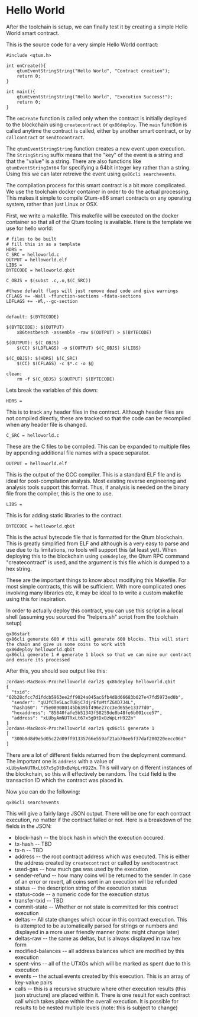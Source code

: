 # Hello World

After the toolchain is setup, we can finally test it by creating a simple Hello World smart contract.

This is the source code for a very simple Hello World contract:

    #include <qtum.h>

    int onCreate(){
        qtumEventStringString("Hello World", "Contract creation");
        return 0;
    }

    int main(){
        qtumEventStringString("Hello World", "Execution Success!");
        return 0;
    }


The `onCreate` function is called only when the contract is initially deployed to the blockchain using `createcontract` or `qx86deploy`. The `main` function is called anytime the contract is called, either by another smart contract, or by `callcontract` or `sendtocontract`. 

The `qtumEventStringString` function creates a new event upon execution. The `StringString` suffix means that the "key" of the event is a string and that the "value" is a string. There are also functions like `qtumEventStringInt64` for specifying a 64bit integer key rather than a string. Using this we can later retreive the event using `qx86cli searchevents`. 

The compilation process for this smart contract is a bit more complicated. We use the toolchain docker container in order to do the actual processing. This makes it simple to compile Qtum-x86 smart contracts on any operating system, rather than just Linux or OSX. 

First, we write a makefile. This makefile will be executed on the docker container so that all of the Qtum tooling is available. Here is the template we use for hello world:

    # files to be built
    # fill this in as a template
    HDRS = 
    C_SRC = helloworld.c
    OUTPUT = helloworld.elf
    LIBS = 
    BYTECODE = helloworld.qbit

    C_OBJS = $(subst .c,.o,$(C_SRC))

    #these default flags will just remove dead code and give warnings
    CFLAGS += -Wall -ffunction-sections -fdata-sections
    LDFLAGS += -Wl,--gc-section


    default: $(BYTECODE)

    $(BYTECODE): $(OUTPUT)
        x86testbench -assemble -raw $(OUTPUT) > $(BYTECODE)

    $(OUTPUT): $(C_OBJS)
        $(CC) $(LDFLAGS) -o $(OUTPUT) $(C_OBJS) $(LIBS)

    $(C_OBJS): $(HDRS) $(C_SRC)
        $(CC) $(CFLAGS) -c $*.c -o $@

    clean:
        rm -f $(C_OBJS) $(OUTPUT) $(BYTECODE)


Lets break the variables of this down:

    HDRS = 

This is to track any header files in the contract. Although header files are not compiled directly, these are tracked so that the code can be recompiled when any header file is changed.

    C_SRC = helloworld.c

These are the C files to be compiled. This can be expanded to multiple files by appending additional file names with a space separator. 

    OUTPUT = helloworld.elf

This is the output of the GCC compiler. This is a standard ELF file and is ideal for post-compilation analysis. Most existing reverse engineering and analysis tools support this format. Thus, if analysis is needed on the binary file from the compiler, this is the one to use. 

    LIBS = 

This is for adding static libraries to the contract.

    BYTECODE = helloworld.qbit

This is the actual bytecode file that is formatted for the Qtum blockchain. This is greatly simplified from ELF and although is a very easy to parse and use due to its limitations, no tools will support this (at least yet). When deploying this to the blockchain using `qx86deploy`, the Qtum RPC command "createcontract" is used, and the argument is this file which is dumped to a hex string. 

These are the important things to know about modifying this Makefile. For most simple contracts, this will be sufficient. With more complicated ones involving many libraries etc, it may be ideal to to write a custom makefile using this for inspiration. 

In order to actually deploy this contract, you can use this script in a local shell (assuming you sourced the "helpers.sh" script from the toolchain setup)

    qx86start
    qx86cli generate 600 # this will generate 600 blocks. This will start the chain and give us some coins to work with
    qx86deploy helloworld.qbit
    qx86cli generate 1 # generate 1 block so that we can mine our contract and ensure its processed

After this, you should see output like this:

    Jordans-MacBook-Pro:helloworld earlz$ qx86deploy helloworld.qbit
    {
      "txid": "02b28cfcc7d1fdcb5963ee2ff9024a045ac6fb4d8d66683b027e47fd5973ed0b",
      "sender": "qUJfCTe5LacTUBjC7djrEfoMtfZGXD7J4L",
      "hash160": "75e089080145b639bf496e27cc3ed655e13377d0",
      "hexaddress": "85840fafe5b51343f58259de8b48fe6b001cce57",
      "address": "xLUbyAmNUTRxLt67x5gDtDxBzWpLrH92Zn"
    }
    Jordans-MacBook-Pro:helloworld earlz$ qx86cli generate 1
    [
      "300b9d8d9e5d05c22d09ff91335766e559af21ab70ee6f37daf280220eecc06d"
    ]

There are a lot of different fields returned from the deployment command. The important one is `address` with a value of `xLUbyAmNUTRxLt67x5gDtDxBzWpLrH92Zn`. This will vary on different instances of the blockchain, so this will effectively be random. The `txid` field is the transaction ID which the contract was placed in. 

Now you can do the following:

    qx86cli searchevents

This will give a fairly large JSON output. There will be one for each contract execution, no matter if the contract failed or not. Here is a breakdown of the fields in the JSON:

* block-hash -- the block hash in which the execution occured. 
* tx-hash -- TBD
* tx-n -- TBD
* address -- the root contract address which was executed. This is either the address created by `createcontract` or called by `sendtocontract`
* used-gas -- how much gas was used by the execution
* sender-refund -- how many coins will be returned to the sender. In case of an error or revert, all coins sent in an execution will be refunded
* status -- the description string of the execution status
* status-code -- a numeric code for the execution status
* transfer-txid -- TBD
* commit-state -- Whether or not state is committed for this contract execution
* deltas -- All state changes which occur in this contract execution. This is attempted to be automatically parsed for strings or numbers and displayed in a more user friendly manner (note: might change later)
* deltas-raw -- the same as deltas, but is always displayed in raw hex form
* modified-balances -- all address balances which are modified by this execution
* spent-vins -- all of the UTXOs which will be marked as spent due to this execution
* events -- the actual events created by this execution. This is an array of key-value pairs
* calls -- this is a recursive structure where other execution results (this json structure) are placed within it. There is one result for each contract call which takes place within the overall execution. It is possible for results to be nested multiple levels (note: this is subject to change)



